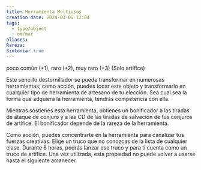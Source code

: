 ```yaml
---
title: Herramienta Multiusos
creation date: 2024-03-05 12:04
tags:
  - type/object
  - om/mar
aliases: 
Rareza: 
Sintonía: true
---
```

poco común (+1), raro (+2), muy raro (+3) 
(Solo artífice)

Este sencillo destornillador se puede transformar en numerosas herramientas; como acción, puedes tocar este objeto y transformarlo en cualquier tipo de herramienta de artesano de tu elección. Sea cual sea la forma que adquiera la herramienta, tendrás competencia con ella.

Mientras sostienes esta herramienta, obtienes un bonificador a las tiradas de ataque de conjuro y a las CD de las tiradas de salvación de tus conjuros de artífice. El bonificador depende de la rareza de la herramienta.

Como acción, puedes concentrarte en la herramienta para canalizar tus fuerzas creativas. Elige un truco que no conozcas de la lista de cualquier clase. Durante 8 horas, podrás lanzar ese truco y para ti cuenta como un truco de artífice. Una vez utilizada, esta propiedad
no puede volver a usarse hasta el siguiente amanecer.